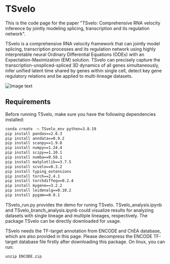 # TSvelo


This is the code page for the paper "TSvelo: Comprehensive RNA velocity inference by jointly modeling splicing, transcription and its regulation network".

TSvelo is a comprehensive RNA velocity framework that can jointly model splicing, transcription processes and its regulation network using highly interpretable neural Ordinary Differential Equations (ODEs) with an Expectation-Maximization (EM) solution. TSvelo can precisely capture the transcription-unspliced-spliced 3D dynamics of all genes simultaneously, infer unified latent time shared by genes within single cell, detect key gene regulatory relations and be applied to multi-lineage datasets.

![Image text](https://https://github.com/lijc0804/TSvelo/blob/main/figures/fig1.png)

## Requirements

Before running TSvelo, make sure you have the following dependencies installed:

```bash
conda create -n TSvelo_env python=3.8.19
pip install pandas==2.0.3 
pip install anndata==0.9.2
pip install scanpy==1.9.8
pip install numpy==1.24.4
pip install scipy==1.10.1
pip install numba==0.58.1 
pip install matplotlib==3.7.5
pip install scvelo==0.3.2
pip install typing_extensions
pip install torch==2.4.1
pip install torchdiffeq==0.2.4
pip install mygene==3.2.2
pip install leidenalg==0.10.2
pip install pygam==0.9.1 
```

TSvelo_run.py provides the demo for runing TSvelo.  TSvelo_analysis.ipynb and TSvelo_branch_analysis.ipynb could visualize results for analyzing datasets with single lineage and multiple lineages, respectively. The package TSvelo can be directly downloaded for usage.


TSvelo needs the TF-target annotation from ENCODE and ChEA database, which are also provided in this page. Please decompress the ENCODE TF-target database file firstly after downloading this package. On linux, you can run: 

```
unzip ENCODE.zip
```

